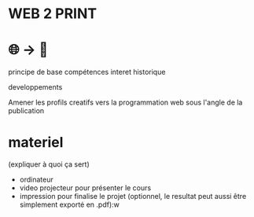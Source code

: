 # WEB 2 PRINT
# 🌐  → 📄 


principe de base
compétences
interet
historique

developpements


Amener les profils creatifs vers la programmation web sous l'angle de la publication

# materiel
(expliquer à quoi ça sert)
* ordinateur
* video projecteur pour présenter le cours
* impression pour finalise le projet (optionnel, le resultat peut aussi être simplement exporté en .pdf):w

